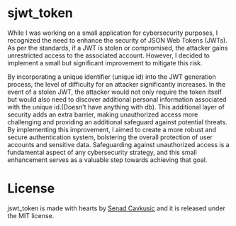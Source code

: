 # sjwt_token

While I was working on a small application for cybersecurity purposes, I recognized the need to enhance the security of JSON Web Tokens (JWTs). As per the standards, if a JWT is stolen or compromised, the attacker gains unrestricted access to the associated account. However, I decided to implement a small but significant improvement to mitigate this risk.

By incorporating a unique identifier (unique id) into the JWT generation process, the level of difficulty for an attacker significantly increases. In the event of a stolen JWT, the attacker would not only require the token itself but would also need to discover additional personal information associated with the unique id.(Doesn't have anything with db). This additional layer of security adds an extra barrier, making unauthorized access more challenging and providing an additional safeguard against potential threats. By implementing this improvement, I aimed to create a more robust and secure authentication system, bolstering the overall protection of user accounts and sensitive data. Safeguarding against unauthorized access is a fundamental aspect of any cybersecurity strategy, and this small enhancement serves as a valuable step towards achieving that goal.


# License
jswt_token is made with hearts by [Senad Cavkusic](https://linkedin.com/in/senad-cavkusic) and it is released under the MIT license.

